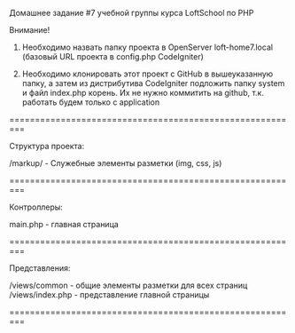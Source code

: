 Домашнее задание #7 учебной группы курса LoftSchool по PHP

Внимание!

1) Необходимо назвать папку проекта в OpenServer loft-home7.local (базовый URL проекта в config.php CodeIgniter)

2) Необходимо клонировать этот проект с GitHub в вышеуказанную папку, а затем из дистрибутива CodeIgniter подложить папку system и файл index.php корень. Их не нужно коммитить на github, т.к. работать будем только с application

=========================================================

Структура проекта:

/markup/ - Служебные элементы разметки (img, css, js)

=========================================================

Контроллеры:

main.php - главная страница

=========================================================

Представления:

/views/common - общие элементы разметки для всех страниц
/views/index.php - представление главной страницы

=========================================================